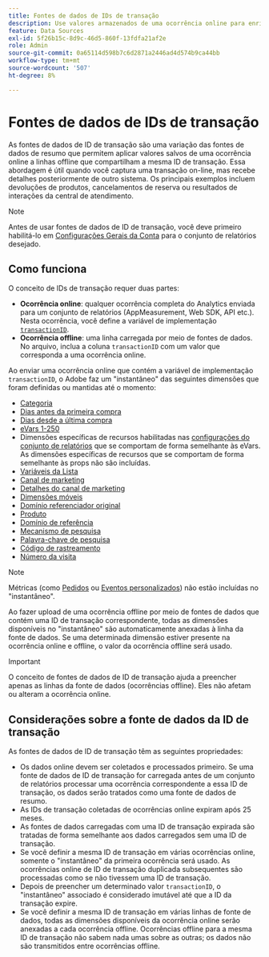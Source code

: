 ```yaml
---
title: Fontes de dados de IDs de transação
description: Use valores armazenados de uma ocorrência online para enriquecer ocorrências offline que compartilhem uma ID de transação.
feature: Data Sources
exl-id: 5f26b15c-8d9c-46d5-860f-13fdfa21af2e
role: Admin
source-git-commit: 0a65114d598b7c6d2871a2446ad4d574b9ca44bb
workflow-type: tm+mt
source-wordcount: '507'
ht-degree: 8%

---
```


# Fontes de dados de IDs de transação

As fontes de dados de ID de transação são uma variação das fontes de dados de resumo que permitem aplicar valores salvos de uma ocorrência online a linhas offline que compartilham a mesma ID de transação. Essa abordagem é útil quando você captura uma transação on-line, mas recebe detalhes posteriormente de outro sistema. Os principais exemplos incluem devoluções de produtos, cancelamentos de reserva ou resultados de interações da central de atendimento.

>[!NOTE]
>
>Antes de usar fontes de dados de ID de transação, você deve primeiro habilitá-lo em [Configurações Gerais da Conta](/help/admin/admin/c-manage-report-suites/c-edit-report-suites/general/general-acct-settings-admin.md) para o conjunto de relatórios desejado.

## Como funciona

O conceito de IDs de transação requer duas partes:

* **Ocorrência online**: qualquer ocorrência completa do Analytics enviada para um conjunto de relatórios (AppMeasurement, Web SDK, API etc.). Nesta ocorrência, você define a variável de implementação [`transactionID`](/help/implement/vars/page-vars/transactionid.md).
* **Ocorrência offline**: uma linha carregada por meio de fontes de dados. No arquivo, inclua a coluna `transactionID` com um valor que corresponda a uma ocorrência online.

Ao enviar uma ocorrência online que contém a variável de implementação `transactionID`, o Adobe faz um &quot;instantâneo&quot; das seguintes dimensões que foram definidas ou mantidas até o momento:

* [Categoria](/help/components/dimensions/category.md)
* [Dias antes da primeira compra](/help/components/dimensions/days-before-first-purchase.md)
* [Dias desde a última compra](/help/components/dimensions/days-since-last-purchase.md)
* [eVars 1-250](/help/components/dimensions/evar.md)
* Dimensões específicas de recursos habilitadas nas [configurações do conjunto de relatórios](/help/admin/admin/c-manage-report-suites/report-suites-admin.md) que se comportam de forma semelhante às eVars. As dimensões específicas de recursos que se comportam de forma semelhante às props não são incluídas.
* [Variáveis da Lista](/help/implement/vars/page-vars/list.md)
* [Canal de marketing](/help/components/dimensions/marketing-channel.md)
* [Detalhes do canal de marketing](/help/components/dimensions/marketing-detail.md)
* [Dimensões móveis](/help/components/dimensions/mobile-dimensions.md)
* [Domínio referenciador original](/help/components/dimensions/original-referring-domain.md)
* [Produto](/help/components/dimensions/product.md)
* [Domínio de referência](/help/components/dimensions/referring-domain.md)
* [Mecanismo de pesquisa](/help/components/dimensions/search-engine.md)
* [Palavra-chave de pesquisa](/help/components/dimensions/search-keyword.md)
* [Código de rastreamento](/help/components/dimensions/tracking-code.md)
* [Número da visita](/help/components/dimensions/visit-number.md)

>[!NOTE]
>
>Métricas (como [Pedidos](/help/components/metrics/orders.md) ou [Eventos personalizados](/help/components/metrics/custom-events.md)) não estão incluídas no &quot;instantâneo&quot;.

Ao fazer upload de uma ocorrência offline por meio de fontes de dados que contém uma ID de transação correspondente, todas as dimensões disponíveis no &quot;instantâneo&quot; são automaticamente anexadas à linha da fonte de dados. Se uma determinada dimensão estiver presente na ocorrência online e offline, o valor da ocorrência offline será usado.

>[!IMPORTANT]
>
>O conceito de fontes de dados de ID de transação ajuda a preencher apenas as linhas da fonte de dados (ocorrências offline). Eles não afetam ou alteram a ocorrência online.

## Considerações sobre a fonte de dados da ID de transação

As fontes de dados de ID de transação têm as seguintes propriedades:

* Os dados online devem ser coletados e processados primeiro. Se uma fonte de dados de ID de transação for carregada antes de um conjunto de relatórios processar uma ocorrência correspondente a essa ID de transação, os dados serão tratados como uma fonte de dados de resumo.
* As IDs de transação coletadas de ocorrências online expiram após 25 meses.
* As fontes de dados carregadas com uma ID de transação expirada são tratadas de forma semelhante aos dados carregados sem uma ID de transação.
* Se você definir a mesma ID de transação em várias ocorrências online, somente o &quot;instantâneo&quot; da primeira ocorrência será usado. As ocorrências online de ID de transação duplicada subsequentes são processadas como se não tivessem uma ID de transação.
* Depois de preencher um determinado valor `transactionID`, o &quot;instantâneo&quot; associado é considerado imutável até que a ID da transação expire.
* Se você definir a mesma ID de transação em várias linhas de fonte de dados, todas as dimensões disponíveis da ocorrência online serão anexadas a cada ocorrência offline. Ocorrências offline para a mesma ID de transação não sabem nada umas sobre as outras; os dados não são transmitidos entre ocorrências offline.
